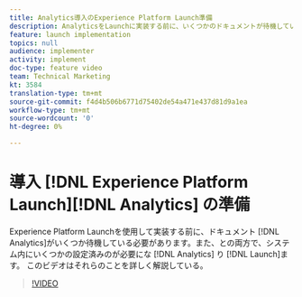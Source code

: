```yaml
---
title: Analytics導入のExperience Platform Launch準備
description: AnalyticsをLaunchに実装する前に、いくつかのドキュメントが待機している必要があり、AnalyticsとLaunchの両方で、いくつかの設定をシステムに行う必要があります。 このビデオはそれらのことを詳しく解説している。
feature: launch implementation
topics: null
audience: implementer
activity: implement
doc-type: feature video
team: Technical Marketing
kt: 3584
translation-type: tm+mt
source-git-commit: f4d4b506b6771d75402de54a471e437d81d9a1ea
workflow-type: tm+mt
source-wordcount: '0'
ht-degree: 0%

---
```



# 導入 [!DNL Experience Platform Launch][!DNL Analytics] の準備

Experience Platform Launchを使用して実装する前に、ドキュメント [!DNL Analytics]がいくつか待機している必要があります。また、との両方で、システム内にいくつかの設定済みのが必要にな [!DNL Analytics] り [!DNL Launch]ます。 このビデオはそれらのことを詳しく解説している。

>[!VIDEO](https://video.tv.adobe.com/v/28752/?quality=12)
